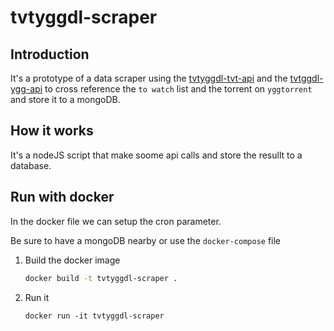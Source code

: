 # tvtyggdl-scraper

## Introduction

It's a prototype of a data scraper using the [tvtyggdl-tvt-api](https://github.com/istartedanewsideprojectagain/tvtyggdl-tvt-api) and the [tvtggdl-ygg-api](https://github.com/istartedanewsideprojectagain/tvtyggdl-ygg-api) to cross reference the `to watch` list and the torrent on `yggtorrent` and store it to a mongoDB.

## How it works

It's a nodeJS script that make soome api calls and store the resullt to a database.

## Run with docker

In the docker file we can setup the cron parameter.

Be sure to have a mongoDB nearby or use the `docker-compose` file

1. Build the docker image

   ```bash
   docker build -t tvtyggdl-scraper .
   ```

2. Run it

   ```
   docker run -it tvtyggdl-scraper
   ```

   